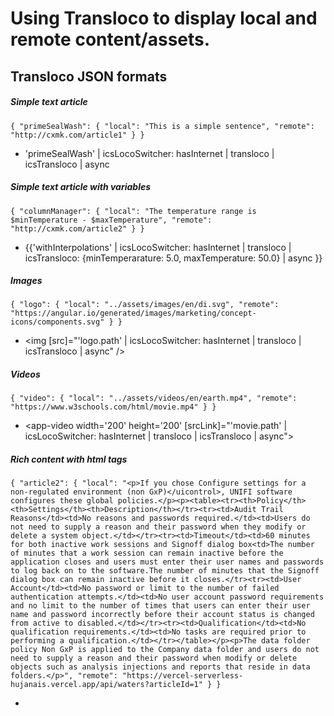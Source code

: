 # Using Transloco to display local and remote content/assets.

## Transloco JSON formats
##### Simple text article
`
{
    "primeSealWash": {
        "local": "This is a simple sentence",
        "remote": "http://cxmk.com/article1"
    }
}
`
- <div> 'primeSealWash' | icsLocoSwitcher: hasInternet | transloco | icsTransloco | async </div>


##### Simple text article with variables
`
{
    "columnManager": {
        "local": "The temperature range is $minTemperature - $maxTemperature",
        "remote": "http://cxmk.com/article2"
    }
}
`
- <div>{{'withInterpolations' | icsLocoSwitcher: hasInternet | transloco | icsTransloco: {minTemperarature: 5.0, maxTemperature: 50.0} | async }} </div>

##### Images
`
{
    "logo": {
      "local": "../assets/images/en/di.svg",
      "remote": "https://angular.io/generated/images/marketing/concept-icons/components.svg"
    }
}
`
- <img [src]="'logo.path' | icsLocoSwitcher: hasInternet | transloco | icsTransloco | async" />

##### Videos
`
{
    "video": {
      "local": "../assets/videos/en/earth.mp4",
      "remote": "https://www.w3schools.com/html/movie.mp4"
    }
}
`
- <app-video width='200' height='200' [srcLink]="'movie.path' | icsLocoSwitcher: hasInternet | transloco | icsTransloco | async"></app-video>

##### Rich content with html tags
`
{
    "article2": {
      "local": "<p>If you chose Configure settings for a non-regulated environment (non GxP)</uicontrol>, UNIFI software configures these global policies.</p><p><table><tr><th>Policy</th><th>Settings</th><th>Description</th></tr><tr><td>Audit Trail Reasons</td><td>No reasons and passwords required.</td><td>Users do not need to supply a reason and their password when they modify or delete a system object.</td></tr><tr><td>Timeout</td><td>60 minutes for both inactive work sessions and Signoff dialog box<td>The number of minutes that a work session can remain inactive before the application closes and users must enter their user names and passwords to log back on to the software.The number of minutes that the Signoff dialog box can remain inactive before it closes.</tr><tr><td>User Account</td><td>No password or limit to the number of failed authentication attempts.</td><td>No user account password requirements and no limit to the number of times that users can enter their user name and password incorrectly before their account status is changed from active to disabled.</td></tr><tr><td>Qualification</td><td>No qualification requirements.</td><td>No tasks are required prior to performing a qualification.</td></tr></table></p><p>The data folder policy Non GxP is applied to the Company data folder and users do not need to supply a reason and their password when modify or delete objects such as analysis injections and reports that reside in data folders.</p>",
      "remote": "https://vercel-serverless-hujanais.vercel.app/api/waters?articleId=1"
    }
}
`
- <div [innerHTML]="'article2.body' | icsLocoSwitcher: hasInternet | transloco | icsTransloco | async"> </div> 
